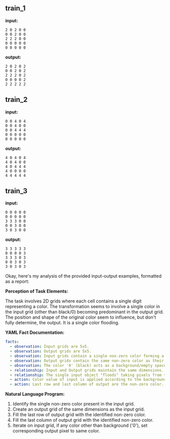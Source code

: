 
## train_1

**input:**
```
2 0 2 0 0
0 0 2 0 0
2 2 2 0 0
0 0 0 0 0
0 0 0 0 0
```


**output:**
```
2 0 2 0 2
0 0 2 0 2
2 2 2 0 2
0 0 0 0 2
2 2 2 2 2
```


## train_2

**input:**
```
0 0 4 0 4
0 0 4 0 0
0 0 4 4 4
0 0 0 0 0
0 0 0 0 0
```


**output:**
```
4 0 4 0 4
4 0 4 0 0
4 0 4 4 4
4 0 0 0 0
4 4 4 4 4
```


## train_3

**input:**
```
0 0 0 0 0
0 0 0 0 0
3 3 3 0 0
0 0 3 0 0
3 0 3 0 0
```


**output:**
```
3 3 3 3 3
0 0 0 0 3
3 3 3 0 3
0 0 3 0 3
3 0 3 0 3
```

Okay, here's my analysis of the provided input-output examples, formatted as a report:

**Perception of Task Elements:**

The task involves 2D grids where each cell contains a single digit representing a color. The transformation seems to involve a single color in the input grid (other than black/0) becoming predominant in the output grid. The position and shape of the original color seem to influence, but don't fully determine, the output. It is a single color flooding.

**YAML Fact Documentation:**


```yaml
facts:
  - observation: Input grids are 5x5.
  - observation: Output grids are 5x5.
  - observation: Input grids contain a single non-zero color forming a connected shape.
  - observation: Output grids contain the same non-zero color as their corresponding input, but it fills the entire grid border and some of the inner cells.
  - observation: The color '0' (black) acts as a background/empty space.
  - relationship: Input and Output grids maintain the same dimensions.
  - relationship: The single input object "floods" taking pixels from the background.
  - action: Color value of input is applied according to the background.
  - action: Last row and last column of output are the non-zero color.
```


**Natural Language Program:**

1.  Identify the single non-zero color present in the input grid.
2.  Create an output grid of the same dimensions as the input grid.
3.  Fill the last row of output grid with the identified non-zero color.
4.  Fill the last column of output grid with the identified non-zero color.
5.  Iterate on input grid, if any color other than background ('0'), set corresponding output pixel to same color.


